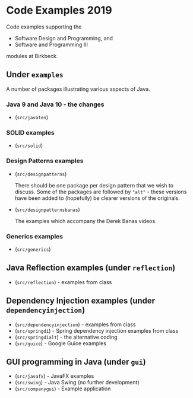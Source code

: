 # Code Examples 2019

Code examples supporting the 
+ Software Design and Programming, and 
+ Software and Programming III 

modules at Birkbeck.

## Under `examples`

A number of packages illustrating various aspects of Java.

### Java 9 and Java 10 - the changes

+ (`src/javaten`)

### SOLID examples

+ (`src/solid`)


### Design Patterns examples

+ (`src/designpatterns`)
	
	There should be one package per design pattern that we wish to discuss. 
	Some of the packages are followed by `"alt"` - these versions have been added 
	to (hopefully) be clearer versions of the originals.
+ (`src/designpatternsbanas`)

	The examples which accompany the Derek Banas videos.

### Generics examples

+ (`src/generics`)

## Java Reflection examples (under `reflection`)

+ (`src/reflection`) - examples from class


## Dependency Injection examples (under `dependencyinjection`)

+ (`src/dependencyinjection`) - examples from class
+ (`src/springdi`) - Spring dependency injection examples from class
+ (`src/springdialt`) - the alternative coding
+ (`src/guice`) - Google Guice examples


## GUI programming in Java (under `gui`)

+ (`src/javafx`) - JavaFX examples
+ (`src/swing`) - Java Swing (no further development)
+ (`src/companygui`) - Example application
